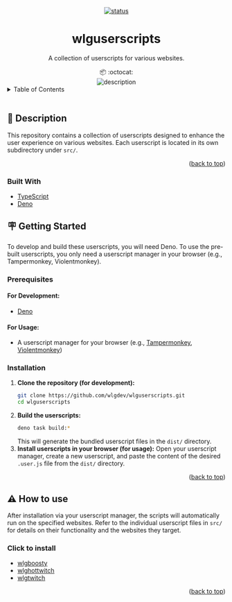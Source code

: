 <!--suppress HtmlUnknownAnchorTarget, HtmlDeprecatedAttribute -->
<div id="top"></div>

<div align="center">
  <a href="https://github.com/wlgdev/wlguserscripts/actions/workflows/secrets-update.yml">
    <img src="https://github.com/wlgdev/wlguserscripts/actions/workflows/secrets-update.yml/badge.svg" alt="status"/>
  </a>
</div>
<h1 align="center">
  wlguserscripts
</h1>

<p align="center">
   A collection of userscripts for various websites.
</p>

<div align="center">
  📦 :octocat:
</div>
<div align="center">
  <img src="./docs/description.webp" alt="description"/>
</div>

<!-- TABLE OF CONTENT -->
<details>
  <summary>Table of Contents</summary>
  <ol>
    <li>
      <a href="#-description">📃 Description</a>
      <ul>
        <li><a href="#built-with">Built With</a></li>
      </ul>
    </li>
    <li>
      <a href="#-getting-started">🪧 Getting Started</a>
      <ul>
        <li><a href="#prerequisites">Prerequisites</a></li>
        <li><a href="#installation">Installation</a></li>
      </ul>
    </li>
    <li>
      <a href="#%EF%B8%8F-how-to-use">⚠️ How to use</a>
    </li>
  </ol>
</details>

<br>

## 📃 Description

This repository contains a collection of userscripts designed to enhance the user experience on various websites. Each userscript is located in its own subdirectory under `src/`.

<p align="right">(<a href="#top">back to top</a>)</p>

### Built With

- [TypeScript](https://www.typescriptlang.org/)
- [Deno](https://deno.land/)

## 🪧 Getting Started

To develop and build these userscripts, you will need Deno. To use the pre-built userscripts, you only need a userscript manager in your browser (e.g., Tampermonkey, Violentmonkey).

### Prerequisites

#### For Development:

- [Deno](https://deno.land/#installation)

#### For Usage:

- A userscript manager for your browser (e.g., [Tampermonkey](https://www.tampermonkey.net/), [Violentmonkey](https://violentmonkey.github.io/))

### Installation

1.  **Clone the repository (for development):**
    ```bash
    git clone https://github.com/wlgdev/wlguserscripts.git
    cd wlguserscripts
    ```
2.  **Build the userscripts:**
    ```bash
    deno task build:*
    ```
    This will generate the bundled userscript files in the `dist/` directory.
3.  **Install userscripts in your browser (for usage):**
    Open your userscript manager, create a new userscript, and paste the content of the desired `.user.js` file from the `dist/` directory.

<p align="right">(<a href="#top">back to top</a>)</p>

## ⚠️ How to use

After installation via your userscript manager, the scripts will automatically run on the specified websites. Refer to the individual userscript files in `src/` for details on their functionality and the websites they target.

### Click to install

- [wlgboosty](https://github.com/wlgdev/wlguserscript/raw/refs/heads/main/dist/wlgboosty.user.js)
- [wlghottwitch](https://github.com/wlgdev/wlguserscript/raw/refs/heads/main/dist/wlghottwitch.user.js)
- [wlgtwitch](https://github.com/wlgdev/wlguserscript/raw/refs/heads/main/dist/wlgtwitch.user.js)

<p align="right">(<a href="#top">back to top</a>)</p>
